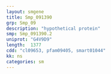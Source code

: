 ```yaml
---
layout: smgene
title: Smp_091390
grp: Smp_09
description: "hypothetical protein"
smp: Smp_091390.2
uniprot: "G4V9D9"
length:  1377
cdd: "cl09653, pfam09405, smart01044"
kk: ns
categories: sm
---
```

